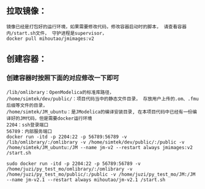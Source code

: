 
## 拉取镜像：
    镜像已经是打包好的运行环境，如果需要修改代码，修改容器启动时的脚本， 请查看容器内/start.sh文件， 守护进程是supervisor，
    docker pull mihoutao/jmimages:v2

## 创建容器：
### 创建容器时按照下面的对应修改一下即可
    /lib/omlibrary：OpenModelica的标准库路径，
    /home/simtek/dev/public/：项目代码当中的静态文件目录， 存放用户上传的.om、.fmu后缀等文件的目录，
    /home/simtek/JM_ubuntu：是JModelica的编译安装目录, 在本项目代码中已经有一份编译好的JM代码，但是需要docker运行环境
    2204：ssh登录端口
    56789：内部服务端口
    docker run -itd -p 2204:22 -p 56789:56789 -v /lib/omlibrary/:/omlibrary -v /home/simtek/dev/public/:/public -v /home/simtek/JM_ubuntu:/JM --name jm-v2 --restart always jmimages:v2 /start.sh

    sudo docker run -itd -p 2204:22 -p 56789:56789 -v /home/juzi/py_test_mo/omlibrary/:/omlibrary -v /home/juzi/py_test_mo/public/:/public -v /home/juzi/py_test_mo/JM:/JM --name jm-v2.1 --restart always mihoutao/jm-v2.1 /start.sh
